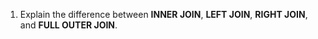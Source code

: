 1. Explain the difference between **INNER JOIN**, **LEFT JOIN**, **RIGHT JOIN**, and **FULL OUTER JOIN**.
